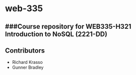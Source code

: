 # web-335
###Course repository for WEB335-H321 Introduction to NoSQL (2221-DD)
---
## Contributors
* Richard Krasso
* Gunner Bradley

